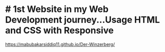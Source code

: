 # # 1st Website in my Web Development journey...Usage HTML and CSS with Responsive

https://mabubakarsiddiq11.github.io/Der-Winzerberg/
